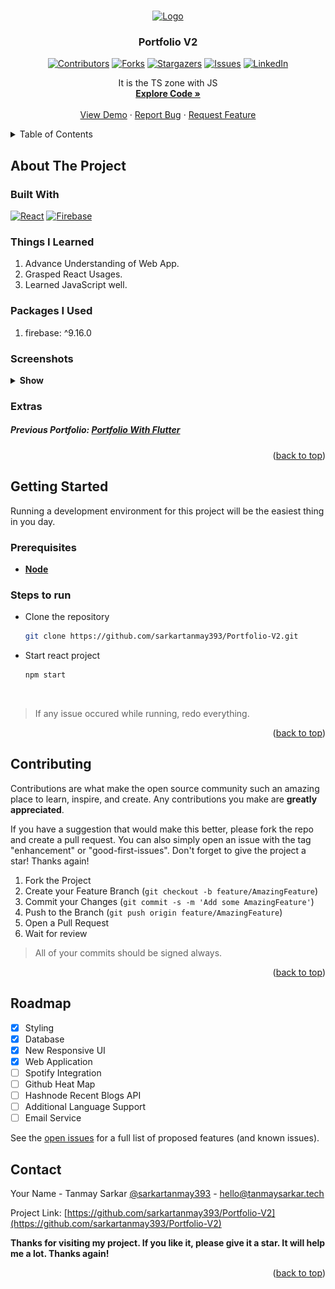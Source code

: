 <a name="readme-top"></a>

<!-- PROJECT LOGO -->
<br />
<div align="center">

  <a href="https://github.com/sarkartanmay393/Portfolio-V2">
    <img src="https://img.icons8.com/ios/100/ffffff/walter-white.png" alt="Logo" width="100" height="100">
  </a>

<h3 align="center">Portfolio V2</h3>

[![Contributors][contributors-shield]][contributors-url]
[![Forks][forks-shield]][forks-url]
[![Stargazers][stars-shield]][stars-url]
[![Issues][issues-shield]][issues-url]
[![LinkedIn][linkedin-shield]][linkedin-url]

<p align="center">
   It is the TS zone with JS
   <br />
   <a href="https://github.com/sarkartanmay393/
Portfolio-V2"><strong>Explore Code »</strong></a>
   <br />
   <br />
   <a href="https://portfolio-v2-aa5c7.web.app/" target="_blank" rel="noopener noreferrer" >View Demo</a>
   ·
   <a href="https://github.com/sarkartanmay393/Portfolio-V2/
issues">Report Bug</a>
   ·
   <a href="https://github.com/sarkartanmay393/Portfolio-V2/
issues">Request Feature</a>
 </p>

</div>

<!-- TABLE OF CONTENTS -->
<details>
  <summary>Table of Contents</summary>
  <ol>
    <li>
      <a href="#about-the-project">About The Project</a>
      <ul>
        <li><a href="#built-with">Built With</a></li>
      </ul>
      <ul>
        <li><a href="#things-i-learned">Things I Learned</a></li>
      </ul>
      <ul>
        <li><a href="#packages-i-used">Packages I Used</a></li>
      </ul>
      <ul>
        <li><a href=“#screenshots">Screenshots</a></li>
      </ul>
      <ul>
        <li><a href=“#extras">Extras</a></li>
      </ul>
    </li>
    <li>
      <a href="#getting-started">Getting Started</a>
      <ul>
        <li><a href="#prerequisites">Prerequisites</a></li>
        <li><a href="#steps-to-run">Steps to run</a></li>
      </ul>
    </li>
    <li><a href="#roadmap">Roadmap</a></li>
    <li><a href="#contact">Contact</a></li>
  </ol>
</details>

<!-- ABOUT THE PROJECT -->
## About The Project

### Built With

[![React][React-shield]][React-url]
[![Firebase][Firebase-shield]][Firebase-url]

### Things I Learned

1. Advance Understanding of Web App.
2. Grasped React Usages.
3. Learned JavaScript well.

### Packages I Used

1. firebase: ^9.16.0

### Screenshots

<details>
   <summary><strong>Show</strong> </summary>

<div style="text-align: center;"> <strong><i>Homepage</i></strong></div>

![Homepage](homepage.png "Homepage")

</details>

### Extras

##### Previous Portfolio: [**Portfolio With Flutter**](https://portfolio-web-1ad94.web.app/#/home)

<p align="right">(<a href="#readme-top">back to top</a>)</p>

<!-- GETTING STARTED -->
## Getting Started

Running a development environment for this project will be the easiest thing in you day.

### Prerequisites

* [**Node**](https://nodejs.org/en/)

### Steps to run

* Clone the repository

  ```zsh
  git clone https://github.com/sarkartanmay393/Portfolio-V2.git
  ```

* Start react project

  ```zsh
  npm start 
  ```

<br />

> If any issue occured while running, redo everything.

<p align="right">(<a href="#readme-top">back to top</a>)</p>

<!-- CONTRIBUTING -->
## Contributing

Contributions are what make the open source community such an amazing place to learn, inspire, and create. Any contributions you make are **greatly appreciated**.

If you have a suggestion that would make this better, please fork the repo and create a pull request. You can also simply open an issue with the tag "enhancement" or "good-first-issues".
Don't forget to give the project a star! Thanks again!

1. Fork the Project
2. Create your Feature Branch (`git checkout -b feature/AmazingFeature`)
3. Commit your Changes (`git commit -s -m 'Add some AmazingFeature'`)
4. Push to the Branch (`git push origin feature/AmazingFeature`)
5. Open a Pull Request
6. Wait for review

> All of your commits should be signed always.

<p align="right">(<a href="#readme-top">back to top</a>)</p>

<!-- ROADMAP -->
## Roadmap

* [x] Styling
* [x] Database
* [x] New Responsive UI
* [x] Web Application
* [ ] Spotify Integration
* [ ] Github Heat Map
* [ ] Hashnode Recent Blogs API
* [ ] Additional Language Support
* [ ] Email Service

See the [open issues](https://github.com/sarkartanmay393/Portfolio-V2/issues) for a full list of proposed features (and known issues).

<!-- CONTACT -->
## Contact

Your Name - Tanmay Sarkar [@sarkartanmay393](https://twitter.com/sarkartanmay393) - [hello@tanmaysarkar.tech](mailto:hello@tanmaysarkar.tech)

Project Link: [https://github.com/sarkartanmay393/Portfolio-V2](https://github.com/sarkartanmay393/Portfolio-V2)

**Thanks for visiting my project. If you like it, please give it a star. It will help me a lot. Thanks again!**

<p align="right">(<a href="#readme-top">back to top</a>)</p>

<!-- MARKDOWN LINKS & IMAGES -->
<!-- https://www.markdownguide.org/basic-syntax/#reference-style-links -->
[contributors-shield]: https://img.shields.io/github/contributors/sarkartanmay393/Portfolio-V2.svg?style=for-the-badge
[contributors-url]: https://github.com/sarkartanmay393/Portfolio-V2/graphs/contributors
[forks-shield]: https://img.shields.io/github/forks/sarkartanmay393/Portfolio-V2.svg?style=for-the-badge
[forks-url]: https://github.com/sarkartanmay393/Portfolio-V2/network/members
[stars-shield]: https://img.shields.io/github/stars/sarkartanmay393/Portfolio-V2.svg?style=for-the-badge
[stars-url]: https://github.com/sarkartanmay393/Portfolio-V2/stargazers
[issues-shield]: https://img.shields.io/github/issues/sarkartanmay393/Portfolio-V2.svg?style=for-the-badge
[issues-url]: https://github.com/sarkartanmay393/Portfolio-V2/issues

[linkedin-shield]: https://img.shields.io/badge/-LinkedIn-black.svg?style=for-the-badge&logo=linkedin&colorB=555
[linkedin-url]: https://linkedin.com/in/tanmaysrkr

[React-shield]: https://img.shields.io/badge/React-027d9c?style=for-the-badge&logo=React&logoColor=white
[React-url]: https://reactjs.org

[Firebase-shield]: https://img.shields.io/badge/Firebase-027d9c?style=for-the-badge&logo=Firebase&logoColor=white
[Firebase-url]: https://firebase.google.com/
